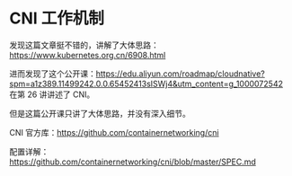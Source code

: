 # CNI 工作机制

发现这篇文章挺不错的，讲解了大体思路：https://www.kubernetes.org.cn/6908.html

进而发现了这个公开课：https://edu.aliyun.com/roadmap/cloudnative?spm=a1z389.11499242.0.0.65452413sISWj4&utm_content=g_1000072542 在第 26 讲讲述了 CNI。

但是这篇公开课只讲了大体思路，并没有深入细节。

CNI 官方库：https://github.com/containernetworking/cni

配置详解：https://github.com/containernetworking/cni/blob/master/SPEC.md

